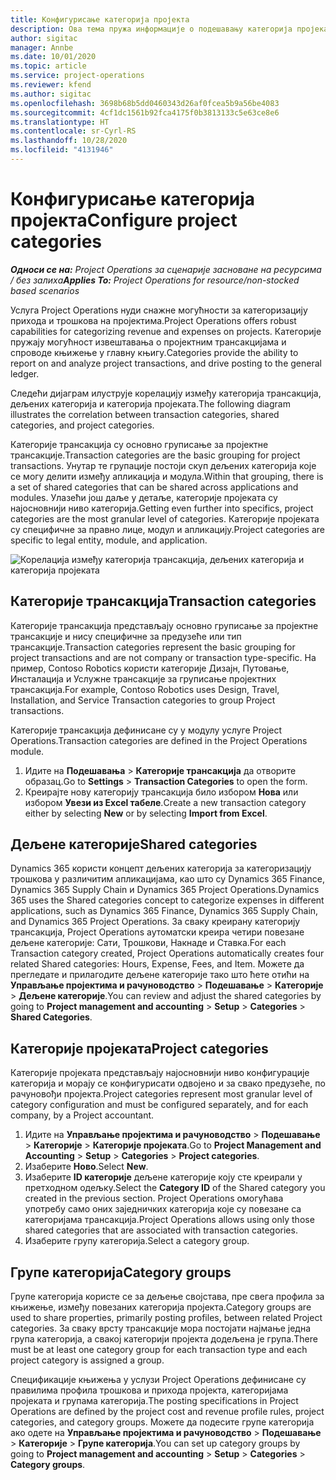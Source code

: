 ```yaml
---
title: Конфигурисање категорија пројекта
description: Ова тема пружа информације о подешавању категорија пројеката.
author: sigitac
manager: Annbe
ms.date: 10/01/2020
ms.topic: article
ms.service: project-operations
ms.reviewer: kfend
ms.author: sigitac
ms.openlocfilehash: 3698b68b5dd0460343d26af0fcea5b9a56be4083
ms.sourcegitcommit: 4cf1dc1561b92fca4175f0b3813133c5e63ce8e6
ms.translationtype: HT
ms.contentlocale: sr-Cyrl-RS
ms.lasthandoff: 10/28/2020
ms.locfileid: "4131946"
---
```

# <a name="configure-project-categories"></a><span data-ttu-id="376f0-103">Конфигурисање категорија пројекта</span><span class="sxs-lookup"><span data-stu-id="376f0-103">Configure project categories</span></span>

<span data-ttu-id="376f0-104">_**Односи се на:** Project Operations за сценарије засноване на ресурсима / без залиха_</span><span class="sxs-lookup"><span data-stu-id="376f0-104">_**Applies To:** Project Operations for resource/non-stocked based scenarios_</span></span>

<span data-ttu-id="376f0-105">Услуга Project Operations нуди снажне могућности за категоризацију прихода и трошкова на пројектима.</span><span class="sxs-lookup"><span data-stu-id="376f0-105">Project Operations offers robust capabilities for categorizing revenue and expenses on projects.</span></span> <span data-ttu-id="376f0-106">Категорије пружају могућност извештавања о пројектним трансакцијама и спроводе књижење у главну књигу.</span><span class="sxs-lookup"><span data-stu-id="376f0-106">Categories provide the ability to report on and analyze project transactions, and drive posting to the general ledger.</span></span>

<span data-ttu-id="376f0-107">Следећи дијаграм илуструје корелацију између категорија трансакција, дељених категорија и категорија пројеката.</span><span class="sxs-lookup"><span data-stu-id="376f0-107">The following diagram illustrates the correlation between transaction categories, shared categories, and project categories.</span></span> 

<span data-ttu-id="376f0-108">Категорије трансакција су основно груписање за пројектне трансакције.</span><span class="sxs-lookup"><span data-stu-id="376f0-108">Transaction categories are the basic grouping for project transactions.</span></span> <span data-ttu-id="376f0-109">Унутар те групације постоји скуп дељених категорија које се могу делити између апликација и модула.</span><span class="sxs-lookup"><span data-stu-id="376f0-109">Within that grouping, there is a set of shared categories that can be shared across applications and modules.</span></span> <span data-ttu-id="376f0-110">Улазећи још даље у детаље, категорије пројеката су најосновнији ниво категорија.</span><span class="sxs-lookup"><span data-stu-id="376f0-110">Getting even further into specifics, project categories are the most granular level of categories.</span></span> <span data-ttu-id="376f0-111">Категорије пројеката су специфичне за правно лице, модул и апликацију.</span><span class="sxs-lookup"><span data-stu-id="376f0-111">Project categories are specific to legal entity, module, and application.</span></span>

![Корелација између категорија трансакција, дељених категорија и категорија пројеката](media/project-categories.png)

## <a name="transaction-categories"></a><span data-ttu-id="376f0-113">Категорије трансакција</span><span class="sxs-lookup"><span data-stu-id="376f0-113">Transaction categories</span></span>

<span data-ttu-id="376f0-114">Категорије трансакција представљају основно груписање за пројектне трансакције и нису специфичне за предузеће или тип трансакције.</span><span class="sxs-lookup"><span data-stu-id="376f0-114">Transaction categories represent the basic grouping for project transactions and are not company or transaction type-specific.</span></span> <span data-ttu-id="376f0-115">На пример, Contoso Robotics користи категорије Дизајн, Путовање, Инсталација и Услужне трансакције за груписање пројектних трансакција.</span><span class="sxs-lookup"><span data-stu-id="376f0-115">For example, Contoso Robotics uses Design, Travel, Installation, and Service Transaction categories to group Project transactions.</span></span>

<span data-ttu-id="376f0-116">Категорије трансакција дефинисане су у модулу услуге Project Operations.</span><span class="sxs-lookup"><span data-stu-id="376f0-116">Transaction categories are defined in the Project Operations module.</span></span> 
1. <span data-ttu-id="376f0-117">Идите на **Подешавања** \> **Категорије трансакција** да отворите образац.</span><span class="sxs-lookup"><span data-stu-id="376f0-117">Go to **Settings** \> **Transaction Categories** to open the form.</span></span> 
2. <span data-ttu-id="376f0-118">Креирајте нову категорију трансакција било избором **Нова** или избором **Увези из Excel табеле**.</span><span class="sxs-lookup"><span data-stu-id="376f0-118">Create a new transaction category either by selecting **New** or by selecting **Import from Excel**.</span></span>

## <a name="shared-categories"></a><span data-ttu-id="376f0-119">Дељене категорије</span><span class="sxs-lookup"><span data-stu-id="376f0-119">Shared categories</span></span>

<span data-ttu-id="376f0-120">Dynamics 365 користи концепт дељених категорија за категоризацију трошкова у различитим апликацијама, као што су Dynamics 365 Finance, Dynamics 365 Supply Chain и Dynamics 365 Project Operations.</span><span class="sxs-lookup"><span data-stu-id="376f0-120">Dynamics 365 uses the Shared categories concept to categorize expenses in different applications, such as Dynamics 365 Finance, Dynamics 365 Supply Chain, and Dynamics 365 Project Operations.</span></span> <span data-ttu-id="376f0-121">За сваку креирану категорију трансакција, Project Operations аутоматски креира четири повезане дељене категорије: Сати, Трошкови, Накнаде и Ставка.</span><span class="sxs-lookup"><span data-stu-id="376f0-121">For each Transaction category created, Project Operations automatically creates four related Shared categories: Hours, Expense, Fees, and Item.</span></span> <span data-ttu-id="376f0-122">Можете да прегледате и прилагодите дељене категорије тако што ћете отићи на **Управљање пројектима и рачуноводство** \> **Подешавање** \> **Категорије** \> **Дељене категорије**.</span><span class="sxs-lookup"><span data-stu-id="376f0-122">You can review and adjust the shared categories by going to **Project management and accounting** \> **Setup** \> **Categories** \> **Shared Categories**.</span></span>

## <a name="project-categories"></a><span data-ttu-id="376f0-123">Категорије пројеката</span><span class="sxs-lookup"><span data-stu-id="376f0-123">Project categories</span></span>

<span data-ttu-id="376f0-124">Категорије пројеката представљају најосновнији ниво конфигурације категорија и морају се конфигурисати одвојено и за свако предузеће, по рачуновођи пројекта.</span><span class="sxs-lookup"><span data-stu-id="376f0-124">Project categories represent most granular level of category configuration and must be configured separately, and for each company, by a Project accountant.</span></span>

1. <span data-ttu-id="376f0-125">Идите на **Управљање пројектима и рачуноводство** \> **Подешавање** \> **Категорије** \> **Категорије пројеката**.</span><span class="sxs-lookup"><span data-stu-id="376f0-125">Go to **Project Management and Accounting** \> **Setup** \> **Categories** \> **Project categories**.</span></span>
2. <span data-ttu-id="376f0-126">Изаберите **Ново**.</span><span class="sxs-lookup"><span data-stu-id="376f0-126">Select **New**.</span></span>
3. <span data-ttu-id="376f0-127">Изаберите **ID категорије** дељене категорије коју сте креирали у претходном одељку.</span><span class="sxs-lookup"><span data-stu-id="376f0-127">Select the **Category ID** of the Shared category you created in the previous section.</span></span> <span data-ttu-id="376f0-128">Project Operations омогућава употребу само оних заједничких категорија које су повезане са категоријама трансакција.</span><span class="sxs-lookup"><span data-stu-id="376f0-128">Project Operations allows using only those shared categories that are associated with transaction categories.</span></span>
4. <span data-ttu-id="376f0-129">Изаберите групу категорија.</span><span class="sxs-lookup"><span data-stu-id="376f0-129">Select a category group.</span></span>

## <a name="category-groups"></a><span data-ttu-id="376f0-130">Групе категорија</span><span class="sxs-lookup"><span data-stu-id="376f0-130">Category groups</span></span>

<span data-ttu-id="376f0-131">Групе категорија користе се за дељење својстава, пре свега профила за књижење, између повезаних категорија пројекта.</span><span class="sxs-lookup"><span data-stu-id="376f0-131">Category groups are used to share properties, primarily posting profiles, between related Project categories.</span></span> <span data-ttu-id="376f0-132">За сваку врсту трансакције мора постојати најмање једна група категорија, а свакој категорији пројекта додељена је група.</span><span class="sxs-lookup"><span data-stu-id="376f0-132">There must be at least one category group for each transaction type and each project category is assigned a group.</span></span>

<span data-ttu-id="376f0-133">Спецификације књижења у услузи Project Operations дефинисане су правилима профила трошкова и прихода пројекта, категоријама пројеката и групама категорија.</span><span class="sxs-lookup"><span data-stu-id="376f0-133">The posting specifications in Project Operations are defined by the project cost and revenue profile rules, project categories, and category groups.</span></span> <span data-ttu-id="376f0-134">Можете да подесите групе категорија ако одете на **Управљање пројектима и рачуноводство** \> **Подешавање** \> **Категорије** \> **Групе категорија**.</span><span class="sxs-lookup"><span data-stu-id="376f0-134">You can set up category groups by going to **Project management and accounting** \> **Setup** \> **Categories** \> **Category groups**.</span></span>
